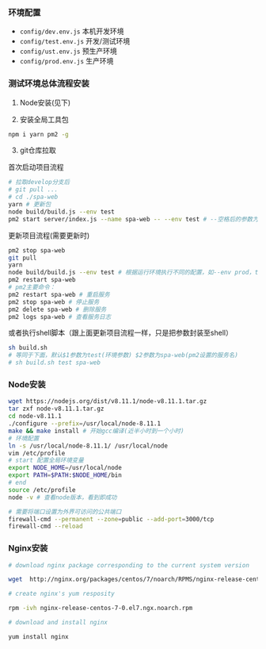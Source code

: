 ### 环境配置
- `config/dev.env.js` 本机开发环境
- `config/test.env.js` 开发/测试环境
- `config/ust.env.js` 预生产环境
- `config/prod.env.js` 生产环境

### 测试环境总体流程安装

1. Node安装(见下)

2. 安装全局工具包

```bash
npm i yarn pm2 -g
```
3. git仓库拉取

首次启动项目流程
```bash
# 拉取develop分支后 
# git pull ...
# cd ./spa-web
yarn # 更新包
node build/build.js --env test
pm2 start server/index.js --name spa-web -- --env test # --空格后的参数为node参数，对应环境启动对应环境配置参数(设定服务，首次即可，delete后需要重新设定)
```

更新项目流程(需要更新时)
```bash
pm2 stop spa-web
git pull
yarn
node build/build.js --env test # 根据运行环境执行不同的配置，如--env prod，test对应config/${env}.env.js
pm2 restart spa-web
# pm2主要命令：
pm2 restart spa-web # 重启服务
pm2 stop spa-web # 停止服务
pm2 delete spa-web # 删除服务
pm2 logs spa-web # 查看服务日志
```

或者执行shell脚本（跟上面更新项目流程一样，只是把参数封装至shell）
```bash
sh build.sh
# 等同于下面，默认$1参数为test(环境参数) $2参数为spa-web(pm2设置的服务名)
# sh build.sh test spa-web
```

### Node安装
```bash
wget https://nodejs.org/dist/v8.11.1/node-v8.11.1.tar.gz
tar zxf node-v8.11.1.tar.gz
cd node-v8.11.1
./configure --prefix=/usr/local/node-8.11.1
make && make install # 开始gcc编译(近半小时到一个小时)
# 环境配置
ln -s /usr/local/node-8.11.1/ /usr/local/node
vim /etc/profile
# start 配置全局环境变量
export NODE_HOME=/usr/local/node
export PATH=$PATH:$NODE_HOME/bin
# end
source /etc/profile
node -v # 查看node版本，看到即成功
```
```bash
# 需要将端口设置为外界可访问的公共端口
firewall-cmd --permanent --zone=public --add-port=3000/tcp
firewall-cmd --reload
```
### Nginx安装
```bash
# download nginx package corresponding to the current system version

wget  http://nginx.org/packages/centos/7/noarch/RPMS/nginx-release-centos-7-0.el7.ngx.noarch.rpm

# create nginx's yum resposity

rpm -ivh nginx-release-centos-7-0.el7.ngx.noarch.rpm

# download and install nginx

yum install nginx
```
